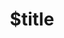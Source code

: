 ---
title: $title
second_title: Aspose.Finance for .NET API Reference
description: $description
type: docs
weight: $weight
url: /net/$ref/
---